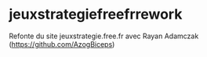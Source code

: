# jeuxstrategiefreefrrework
Refonte du site jeuxstrategie.free.fr avec Rayan Adamczak (https://github.com/AzogBiceps)
